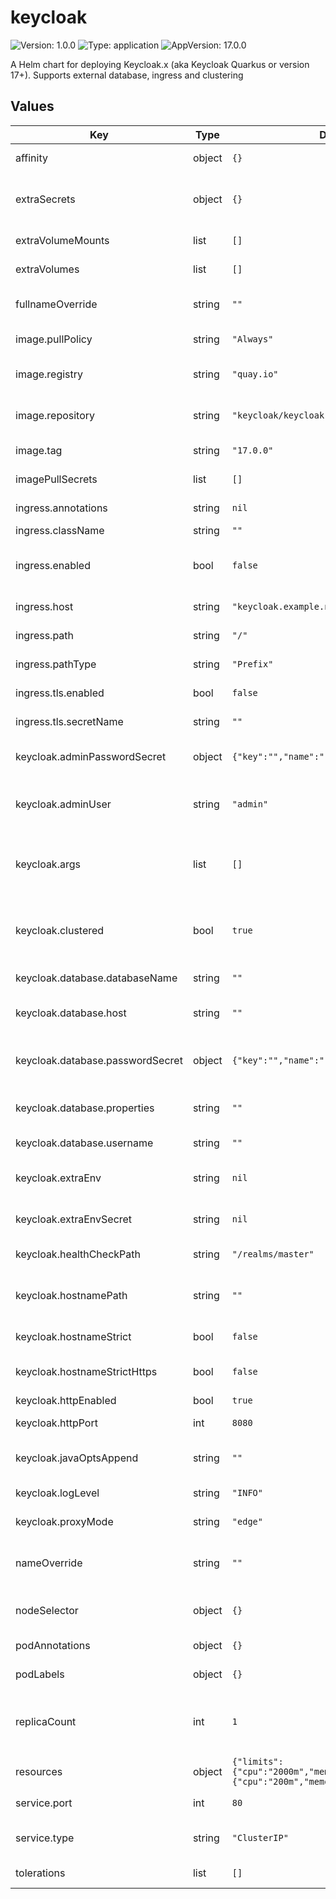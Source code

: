 # keycloak

![Version: 1.0.0](https://img.shields.io/badge/Version-1.0.0-informational?style=flat-square) ![Type: application](https://img.shields.io/badge/Type-application-informational?style=flat-square) ![AppVersion: 17.0.0](https://img.shields.io/badge/AppVersion-17.0.0-informational?style=flat-square)

A Helm chart for deploying Keycloak.x (aka Keycloak Quarkus or version 17+). Supports external database, ingress and clustering

## Values

| Key | Type | Default | Description |
|-----|------|---------|-------------|
| affinity | object | `{}` | If you want to assign affinity to the pods |
| extraSecrets | object | `{}` | Use this to have the chart create extra Kubernetes secrets and assign values to them |
| extraVolumeMounts | list | `[]` | VolumeMounts to add the pods |
| extraVolumes | list | `[]` | Volumes to add to the pods |
| fullnameOverride | string | `""` | String to completely override fullname template |
| image.pullPolicy | string | `"Always"` | Image pull policy for the pods |
| image.registry | string | `"quay.io"` | The registry where the custom Keycloak image is stored |
| image.repository | string | `"keycloak/keycloak"` | The name/repository of the custom Keycloak image |
| image.tag | string | `"17.0.0"` | The tag of the custom Keycloak image |
| imagePullSecrets | list | `[]` | If secrets are required to pull the images |
| ingress.annotations | string | `nil` | Additionnal annotations to add to the ingress |
| ingress.className | string | `""` | The IngressClass to use |
| ingress.enabled | bool | `false` | Enable or disable ingress, a single rule will be created for the service |
| ingress.host | string | `"keycloak.example.net"` | Hostname to use for the ingress rule |
| ingress.path | string | `"/"` | The path to use for the ingress rule |
| ingress.pathType | string | `"Prefix"` | The path type, leave as 'Prefix' if unsure |
| ingress.tls.enabled | bool | `false` | Enable TLS for the ingress |
| ingress.tls.secretName | string | `""` | The secret containing the TLS certificate |
| keycloak.adminPasswordSecret | object | `{"key":"","name":""}` | Secret containing the password for the primary admin user |
| keycloak.adminUser | string | `"admin"` | The name of the primary admin user added to Keycloak at first startup |
| keycloak.args | list | `[]` | The arguments passed to the entrypoint in the Keycloak container (normally this will be kc.sh) |
| keycloak.clustered | bool | `true` | Enable this if the Keycloak image has clustering enabled, needs to be true even if number of replicas is 1 |
| keycloak.database.databaseName | string | `""` | External database: DB name |
| keycloak.database.host | string | `""` | External database: hostname of the database |
| keycloak.database.passwordSecret | object | `{"key":"","name":""}` | External database: reference to the secret containing the DB password |
| keycloak.database.properties | string | `""` | External database: extra properties to add to the JDBC URL |
| keycloak.database.username | string | `""` | External database: DB username |
| keycloak.extraEnv | string | `nil` | Extra environment variables to set in the pod |
| keycloak.extraEnvSecret | string | `nil` | Extra environment variables to set from secrets |
| keycloak.healthCheckPath | string | `"/realms/master"` | The URL path used by readiness checks |
| keycloak.hostnamePath | string | `""` | This should be set if proxy uses a different context path for Keycloak |
| keycloak.hostnameStrict | bool | `false` | Enable or disable strict checking of the host |
| keycloak.hostnameStrictHttps | bool | `false` | Enable or disable strict checking of the TLS certificate |
| keycloak.httpEnabled | bool | `true` | Enable or disable HTTP |
| keycloak.httpPort | int | `8080` | The port used for HTTP access |
| keycloak.javaOptsAppend | string | `""` | Append settings to the startup via JAVA_OPTS_APPEND |
| keycloak.logLevel | string | `"INFO"` | Set logging level for Keycloak |
| keycloak.proxyMode | string | `"edge"` | The proxy forwarding mode |
| nameOverride | string | `""` | String to partially override fullname template (will maintain the release name) |
| nodeSelector | object | `{}` | If you want to use a nodeSelector for the pods |
| podAnnotations | object | `{}` | Annotations to add to the pods |
| podLabels | object | `{}` | Labels to add to the pods |
| replicaCount | int | `1` | Only enable multiple replicas if the image has a cluster provider enabled, and set keycloak.clustered=true |
| resources | object | `{"limits":{"cpu":"2000m","memory":"1G"},"requests":{"cpu":"200m","memory":"400Mi"}}` | Resource limits and requests |
| service.port | int | `80` | The port used for HTTP access into the service |
| service.type | string | `"ClusterIP"` | Type of service to create for Keycloak HTTP traffic |
| tolerations | list | `[]` | If you want to assign tolerations to the pods |


